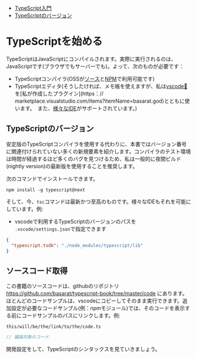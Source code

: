 * [TypeScript入門](#getting-started-with-typescript)
* [TypeScriptのバージョン](#typescript-version)

# TypeScriptを始める

TypeScriptはJavaScriptにコンパイルされます。実際に実行されるのは、JavaScriptです(ブラウザでもサーバーでも)。よって、次のものが必要です：

* TypeScriptコンパイラ(OSSが[ソース](https://github.com/Microsoft/TypeScript/)と[NPM](https://www.npmjs.com/package/typescript)で利用可能です)
* TypeScriptエディタ(そうしたければ、メモ帳を使えますが、私は[vscode🌹](https://code.visualstudio.com/)を[私が作成したプラグイン](https：// marketplace.visualstudio.com/items?itemName=basarat.god)とともに使います。　また、[様々なIDE](https://github.com/Microsoft/TypeScript/wiki/TypeScript-Editor-Support)がサポートされています。)


## TypeScriptのバージョン
安定版のTypeScriptコンパイラを使用する代わりに、本書ではバージョン番号に関連付けられていない多くの新規要素を紹介します。コンパイラのテスト環境は時間が経過するほど多くのバグを見つけるため、私は一般的に夜間ビルド(nightly version)の最新版を使用することを推奨します。

次のコマンドでインストールできます。

```
npm install -g typescript@next
```

そして、今、`tsc`コマンドは最新かつ至高のものです。様々なIDEもそれを可能にしています。例:

* vscodeで利用するTypeScriptのバージョンのパスを `.vscode/settings.json`で指定できます

```json
{
  "typescript.tsdk": "./node_modules/typescript/lib"
}
```

## ソースコード取得
この書籍のソースコードは、githubのリポジトリ https://github.com/basarat/typescript-book/tree/master/code にあります。
ほとんどのコードサンプルは、vscodeにコピーしてそのまま実行できます。追加設定が必要なコードサンプル(例：npmモジュール)では、そのコードを表示する前にコードサンプルのパスにリンクします。例:

`this/will/be/the/link/to/the/code.ts`
```ts
// 議論対象のコード
```

開発設定をして、TypeScriptのシンタックスを見ていきましょう。
